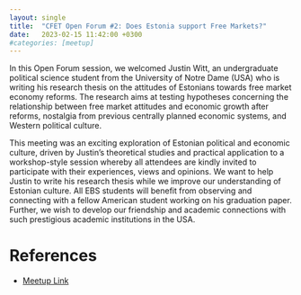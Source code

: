 ```yaml
---
layout: single
title:  "CFET Open Forum #2: Does Estonia support Free Markets?"
date:   2023-02-15 11:42:00 +0300
#categories: [meetup]
---
```



In this Open Forum session, we welcomed Justin Witt, an undergraduate political science student from the University of
Notre Dame (USA) who is writing his research thesis on the attitudes of Estonians towards free market economy
reforms. The research aims at testing hypotheses concerning the relationship between free market attitudes and economic
growth after reforms, nostalgia from previous centrally planned economic systems, and Western political culture.

This meeting was an exciting exploration of Estonian political and economic culture, driven by Justin’s theoretical
studies and practical application to a workshop-style session whereby all attendees are kindly invited to participate
with their experiences, views and opinions. We want to help Justin to write his research thesis while we improve our
understanding of Estonian culture. All EBS students will benefit from observing and connecting with a fellow American
student working on his graduation paper. Further, we wish to develop our friendship and academic connections with such
prestigious academic institutions in the USA.


# References

- [Meetup Link](https://www.meetup.com/mission-liberty-tallinn/events/291462860/)
